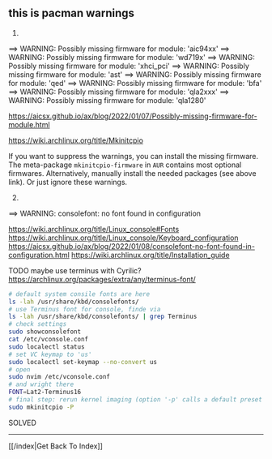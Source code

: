 ## this is pacman warnings

1.
==> WARNING: Possibly missing firmware for module: 'aic94xx'
==> WARNING: Possibly missing firmware for module: 'wd719x'
==> WARNING: Possibly missing firmware for module: 'xhci_pci'
==> WARNING: Possibly missing firmware for module: 'ast'
==> WARNING: Possibly missing firmware for module: 'qed'
==> WARNING: Possibly missing firmware for module: 'bfa'
==> WARNING: Possibly missing firmware for module: 'qla2xxx'
==> WARNING: Possibly missing firmware for module: 'qla1280'

https://aicsx.github.io/ax/blog/2022/01/07/Possibly-missing-firmware-for-module.html

https://wiki.archlinux.org/title/Mkinitcpio

If you want to suppress the warnings, you can install the missing firmware. The meta-package `mkinitcpio-firmware` in `AUR` contains most optional firmwares. Alternatively, manually install the needed packages (see above link). Or just ignore these warnings.

2.
==> WARNING: consolefont: no font found in configuration

https://wiki.archlinux.org/title/Linux_console#Fonts
https://wiki.archlinux.org/title/Linux_console/Keyboard_configuration
https://aicsx.github.io/ax/blog/2022/01/08/consolefont-no-font-found-in-configuration.html
https://wiki.archlinux.org/title/Installation_guide

TODO maybe use terminus with Cyrilic?
https://archlinux.org/packages/extra/any/terminus-font/

```bash
# default system consile fonts are here
ls -lah /usr/share/kbd/consolefonts/
# use Terminus font for console, finde via
ls -lah /usr/share/kbd/consolefonts/ | grep Terminus
# check settings
sudo showconsolefont
cat /etc/vconsole.conf
sudo localectl status
# set VC keymap to 'us'
sudo localectl set-keymap --no-convert us
# open
sudo nvim /etc/vconsole.conf
# and wright there
FONT=Lat2-Terminus16
# final step: rerun kernel imaging (option '-p' calls a default preset to be used for building the kernel image. If you have other needs read the documentation about mkinitcpio.
sudo mkinitcpio -P
```
SOLVED



---

[[/index|Get Back To Index]]
